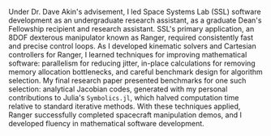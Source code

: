 Under Dr. Dave Akin's advisement, I led Space Systems Lab (SSL) software
development as an undergraduate research assistant, as a graduate Dean's
Fellowship recipient and research assistant. SSL's primary application,
an 8DOF dexterous manipulator known as Ranger, required consistently
fast and precise control loops. As I developed kinematic solvers and
Cartesian controllers for Ranger, I learned techniques for improving
mathematical software: parallelism for reducing jitter, in-place
calculations for removing memory allocation bottlenecks, and careful
benchmark design for algorithm selection. My final research paper
presented benchmarks for one such selection: analytical Jacobian codes,
generated with my personal contributions to Julia's `Symbolics.jl`,
which halved computation time relative to standard iterative methods.
With these techniques applied, Ranger successfully completed spacecraft
manipulation demos, and I developed fluency in mathematical software
development.
